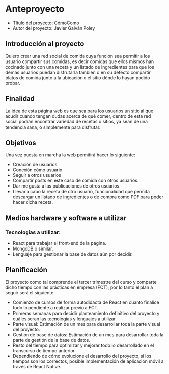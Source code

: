 # Anteproyecto

- Título del proyecto: CómoComo
- Autor del proyecto: Javier Galván Poley

## Introducción al proyecto

Quiero crear una red social de comida cuya función sea permitir a los usuario compartir sus comidas, es decir comidas que ellos mismos han cocinado junto con una receta y un listado de ingredientes para que los demás usuarios puedan disfrutarla también o en su defecto compartir platos de comida junto a la ubicación o el sitio dónde lo hayan podido probar.

## Finalidad

La idea de esta página web es que sea para los usuarios un sitio al que acudir cuando tengan dudas acerca de qué comer, dentro de esta red social podrán encontrar variedad de recetas o sitios, ya sean de una tendencia sana, o simplemente para disfrutar.

## Objetivos

Una vez puesta en marcha la web permitirá hacer lo siguiente:

- Creación de usuarios
- Conexión cómo usuario
- Seguir a otros usuarios
- Compartir posts en este caso de comida con otros usuarios.
- Dar me gusta a las publicaciones de otros usuarios.
- Llevar a cabo la receta de otro usuario, funcionalidad que permita descargar un listado de ingredientes o de compra como PDF para poder hacer dicha receta.

## Medios hardware y software a utilizar

### Tecnologías a utilizar:

- React para trabajar el front-end de la página.
- MongoDB o similar.
- Lenguaje para gestionar la base de datos aún por decidir.

## Planificación

El proyecto como tal comprende el tercer trimestre del curso y comparte dicho tiempo con las prácticas en empresa (FCT), por lo tanto el plan a seguir será el siguiente:

- Comienzo de cursos de forma autodidacta de React en cuanto finalice todo lo pendiente a realizar previo a FCT.
- Primeras semanas para decidir planteamiento definitivo del proyecto y cuáles seran las tecnologías y lenguajes a utilizar.
- Parte visual: Estimación de un mes para desarrollar toda la parte visual del proyecto.
- Gestión de base de datos: Estimación de un mes para desarrollar toda la parte de gestión de la base de datos.
- Resto del tiempo para optimizar y mejorar todo lo desarrollado en el transcurso de tiempo anterior.
- Dependiendo de cómo evolucione el desarrollo del proyecto, si los tiempos son los correctos, posible implementación de aplicación móvil a través de React Native.
